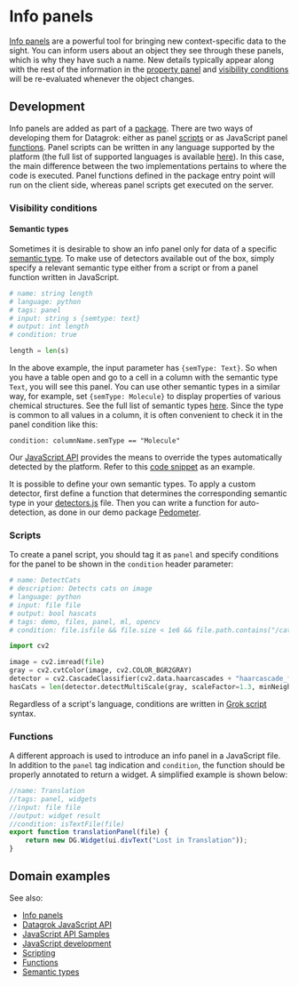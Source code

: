 <!-- TITLE: Add an info panel -->
<!-- SUBTITLE: -->

# Info panels

[Info panels](../../discover/info-panels.md) are a powerful tool for bringing new context-specific data to the sight.
You can inform users about an object they see through these panels, which is why they have such a name. New details
typically appear along with the rest of the information in the [property panel](../../overview/navigation.md#properties)
and [visibility conditions](#visibility-conditions) will be re-evaluated whenever the object changes.

## Development

Info panels are added as part of a [package](../develop.md). There are two ways of developing them for Datagrok: either
as panel [scripts](../../compute/scripting.md) or as JavaScript panel [functions](../../overview/functions/function.md).
Panel scripts can be written in any language supported by the platform (the full list of supported languages is
available [here](../../compute/scripting.md#supported-languages)). In this case, the main difference between the two
implementations pertains to where the code is executed. Panel functions defined in the package entry point will run on
the client side, whereas panel scripts get executed on the server.

### Visibility conditions

#### Semantic types

Sometimes it is desirable to show an info panel only for data of a
specific [semantic type](../../discover/semantic-types.md). To make use of detectors available out of the box, simply
specify a relevant semantic type either from a script or from a panel function written in JavaScript.

```python
# name: string length
# language: python
# tags: panel
# input: string s {semtype: text}
# output: int length
# condition: true

length = len(s)
```

In the above example, the input parameter has `{semType: Text}`. So when you have a table open and go to a cell in a
column with the semantic type `Text`, you will see this panel. You can use other semantic types in a similar way, for
example, set `{semType: Molecule}` to display properties of various chemical structures. See the full list of semantic
types [here](../../discover/semantic-types.md#automatic-semantic-type-detection). Since the type is common to all values
in a column, it is often convenient to check it in the panel condition like this:

```
condition: columnName.semType == "Molecule"
```

Our [JavaScript API](../js-api.md) provides the means to override the types automatically detected by the platform.
Refer to this [code snippet](https://public.datagrok.ai/js/samples/data-frame/semantic-type-detection) as an example.

It is possible to define your own semantic types. To apply a custom detector, first define a function that determines
the corresponding semantic type in your [detectors.js](../develop.md#package-structure) file. Then you can write a
function for auto-detection, as done in our demo
package [Pedometer](https://github.com/datagrok-ai/public/tree/master/packages/Pedometer).

### Scripts

To create a panel script, you should tag it as `panel` and specify conditions for the panel to be shown in
the `condition` header parameter:

```python
# name: DetectCats
# description: Detects cats on image
# language: python
# input: file file
# output: bool hascats
# tags: demo, files, panel, ml, opencv
# condition: file.isfile && file.size < 1e6 && file.path.contains("/cats/") && (file.name.endsWith("jpg") || file.name.endswith("jpeg"))

import cv2

image = cv2.imread(file)
gray = cv2.cvtColor(image, cv2.COLOR_BGR2GRAY)
detector = cv2.CascadeClassifier(cv2.data.haarcascades + "haarcascade_frontalcatface.xml")
hasCats = len(detector.detectMultiScale(gray, scaleFactor=1.3, minNeighbors=3, minSize=(75, 75))) != 0
```

Regardless of a script's language, conditions are written in [Grok script](../../overview/grok-script.md) syntax.

### Functions

A different approach is used to introduce an info panel in a JavaScript file. In addition to the `panel` tag indication
and `condition`, the function should be properly annotated to return a widget. A simplified example is shown below:

```javascript
//name: Translation
//tags: panel, widgets
//input: file file
//output: widget result
//condition: isTextFile(file)
export function translationPanel(file) {
    return new DG.Widget(ui.divText("Lost in Translation"));
}
```

## Domain examples

See also:

* [Info panels](../../discover/info-panels.md)
* [Datagrok JavaScript API](../js-api.md)
* [JavaScript API Samples](https://public.datagrok.ai/js/samples/functions/info-panels/info-panels)
* [JavaScript development](../develop.md)
* [Scripting](../../compute/scripting.md)
* [Functions](../../overview/functions/function.md)
* [Semantic types](../../discover/semantic-types.md)
